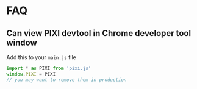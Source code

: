# FAQ

## Can view PIXI devtool in Chrome developer tool window

Add this to your `main.js` file

```javascript
import * as PIXI from 'pixi.js'
window.PIXI = PIXI
// you may want to remove them in production
```



